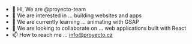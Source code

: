 - 👋 Hi, We are @proyecto-team
- 👀 We are interested in ... building websites and apps
- 🌱 We are currently learning ... animating with GSAP
- 💞️ We are looking to collaborate on ... web applications built with React
- 📫 How to reach me ... info@proyecto.cz

<!---
proyecto-team/proyecto-team is a ✨ special ✨ repository because its `README.md` (this file) appears on your GitHub profile.
You can click the Preview link to take a look at your changes.
--->
